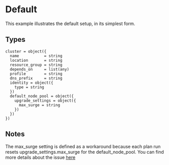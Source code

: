 # Default

This example illustrates the default setup, in its simplest form.

## Types

```hcl
cluster = object({
  name           = string
  location       = string
  resource_group = string
  depends_on     = list(any)
  profile        = string
  dns_prefix     = string
  identity = object({
    type = string
  })
  default_node_pool = object({
    upgrade_settings = object({
      max_surge = string
    })
  })
})
```

## Notes

The max_surge setting is defined as a workaround because each plan run resets upgrade_settings.max_surge for the default_node_pool. You can find more details about the issue [here](https://github.com/hashicorp/terraform-provider-azurerm/issues/24020)
